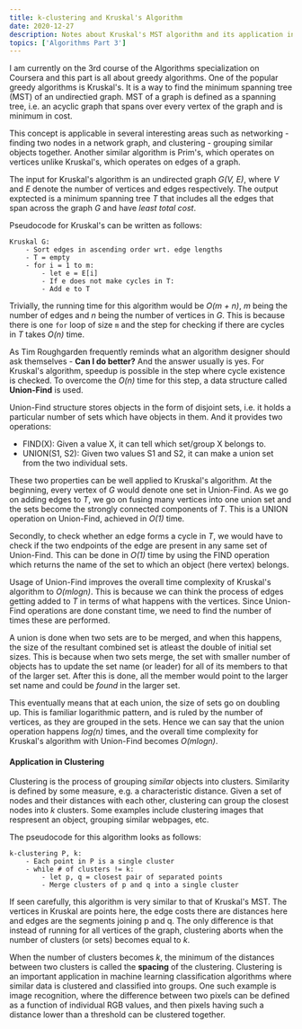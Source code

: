 ```yaml
---
title: k-clustering and Kruskal's Algorithm
date: 2020-12-27
description: Notes about Kruskal's MST algorithm and its application in k-clustering
topics: ['Algorithms Part 3']
---
```


I am currently on the 3rd course of the Algorithms specialization on Coursera and this part is all about greedy algorithms. One of the popular greedy algorithms is Kruskal's. It is a way to find the minimum spanning tree (MST) of an undirectied graph. MST of a graph is defined as a spanning tree, i.e. an acyclic graph that spans over every vertex of the graph and is minimum in cost.

This concept is applicable in several interesting areas such as networking - finding two nodes in a network graph, and clustering - grouping similar objects together. Another similar algorithm is Prim's, which operates on vertices unlike Kruskal's, which operates on edges of a graph.

The input for Kruskal's algorithm is an undirected graph _G(V, E)_, where _V_ and _E_ denote the number of vertices and edges respectively. The output exptected is a minimum spanning tree _T_ that includes all the edges that span across the graph _G_ and have _least total cost_.

Pseudocode for Kruskal's can be written as follows:

```
Kruskal G:
    - Sort edges in ascending order wrt. edge lengths
    - T = empty
    - for i = 1 to m:
        - let e = E[i]
        - If e does not make cycles in T:
        - Add e to T
```

Trivially, the running time for this algorithm would be _O(m + n)_, _m_ being the number of edges and _n_ being the number of vertices in _G_. This is because there is one `for` loop of size `m` and the step for checking if there are cycles in _T_ takes _O(n)_ time.

As Tim Roughgarden frequently reminds what an algorithm designer should ask themselves - **Can I do better?** And the answer usually is yes. For Kruskal's algorithm, speedup is possible in the step where cycle existence is checked. To overcome the _O(n)_ time for this step, a data structure called **Union-Find** is used.

Union-Find structure stores objects in the form of disjoint sets, i.e. it holds a particular number of sets which have objects in them. And it provides two operations:

-   FIND(X): Given a value X, it can tell which set/group X belongs to.
-   UNION(S1, S2): Given two values S1 and S2, it can make a union set from the two individual sets.

These two properties can be well applied to Kruskal's algorithm. At the beginning, every vertex of _G_ would denote one set in Union-Find. As we go on adding edges to _T_, we go on fusing many vertices into one union set and the sets become the strongly connected components of _T_. This is a UNION operation on Union-Find, achieved in _O(1)_ time.

Secondly, to check whether an edge forms a cycle in _T_, we would have to check if the two endpoints of the edge are present in any same set of Union-Find. This can be done in _O(1)_ time by using the FIND operation which returns the name of the set to which an object (here vertex) belongs.

Usage of Union-Find improves the overall time complexity of Kruskal's algorithm to _O(mlogn)_. This is because we can think the process of edges getting added to _T_ in terms of what happens with the vertices. Since Union-Find operations are done constant time, we need to find the number of times these are performed.

A union is done when two sets are to be merged, and when this happens, the size of the resultant combined set is atleast the double of initial set sizes. This is because when two sets merge, the set with smaller number of objects has to update the set name (or leader) for all of its members to that of the larger set. After this is done, all the member would point to the larger set name and could be _found_ in the larger set.

This eventually means that at each union, the size of sets go on doubling up. This is familiar logarithmic pattern, and is ruled by the number of vertices, as they are grouped in the sets. Hence we can say that the union operation happens _log(n)_ times, and the overall time complexity for Kruskal's algorithm with Union-Find becomes _O(mlogn)_.

#### Application in Clustering

Clustering is the process of grouping _similar_ objects into clusters. Similarity is defined by some measure, e.g. a characteristic distance. Given a set of nodes and their distances with each other, clustering can group the closest nodes into _k_ clusters. Some examples include clustering images that respresent an object, grouping similar webpages, etc.

The pseudocode for this algorithm looks as follows:

```
k-clustering P, k:
    - Each point in P is a single cluster
    - while # of clusters != k:
        - let p, q = closest pair of separated points
        - Merge clusters of p and q into a single cluster
```

If seen carefully, this algorithm is very similar to that of Kruskal's MST. The vertices in Kruskal are points here, the edge costs there are distances here and edges are the segments joining p and q. The only difference is that instead of running for all vertices of the graph, clustering aborts when the number of clusters (or sets) becomes equal to _k_.

When the number of clusters becomes _k_, the minimum of the distances between two clusters is called the **spacing** of the clustering. Clustering is an important application in machine learning classification algorithms where similar data is clustered and classified into groups. One such example is image recognition, where the difference between two pixels can be defined as a function of individual RGB values, and then pixels having such a distance lower than a threshold can be clustered together.

